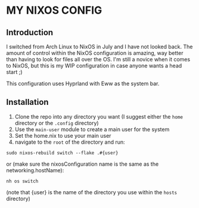 # MY NIXOS CONFIG

## Introduction

I switched from Arch Linux to NixOS in July and I have not looked back. The amount of control within the NixOS configuration is amazing, way better than having to look for files all over the OS. I'm still a novice when it comes to NixOS, but this is my WIP configuration in case anyone wants a head start ;)

This configuration uses Hyprland with Eww as the system bar.

## Installation

1. Clone the repo into any directory you want (I suggest either the `home` directory or the `.config` directory)
2. Use the `main-user` module to create a main user for the system
3. Set the home.nix to use your main user
4. navigate to the `root` of the directory and run:
```
sudo nixos-rebuild switch --flake .#{user}
```

or (make sure the nixosConfiguration name is the same as the networking.hostName):
```
nh os switch
```
(note that {user} is the name of the directory you use within the `hosts` directory)
